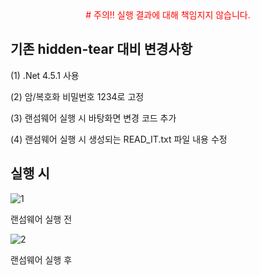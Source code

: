 <div align="center">
  <span style="color:red">
    # 주의!! 실행 결과에 대해 책임지지 않습니다.
  </span>
</div>


## 기존 hidden-tear 대비 변경사항

(1) .Net 4.5.1 사용

(2) 암/복호화 비밀번호 1234로 고정

(3) 랜섬웨어 실행 시 바탕화면 변경 코드 추가

(4) 랜섬웨어 실행 시 생성되는 READ_IT.txt 파일 내용 수정



## 실행 시

![1](https://github.com/Rookies13/hidden_tear_senanam/assets/118866737/c2d3647a-1d76-4a97-82e1-bd3bc7dd3bf5)

랜섬웨어 실행 전

![2](https://github.com/Rookies13/hidden_tear_senanam/assets/118866737/46038675-71f2-4863-8942-5f59326931ae)

랜섬웨어 실행 후
